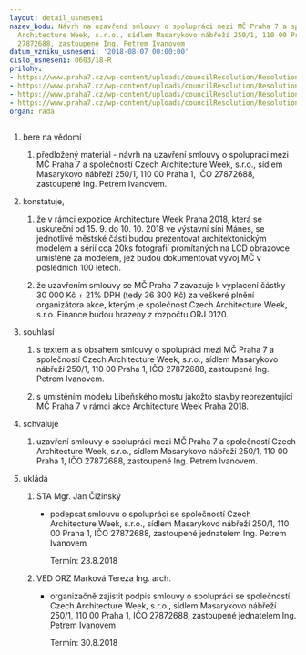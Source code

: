 ```yaml
---
layout: detail_usneseni
nazev_bodu: Návrh na uzavření smlouvy o spolupráci mezi MČ Praha 7 a společností Czech
  Architecture Week, s.r.o., sídlem Masarykovo nábřeží 250/1, 110 00 Praha 1, IČO
  27872688, zastoupené Ing. Petrem Ivanovem
datum_vzniku_usneseni: '2018-08-07 00:00:00'
cislo_usneseni: 0603/18-R
prilohy:
- https://www.praha7.cz/wp-content/uploads/councilResolution/Resolutions/30155/export/c1_CAW_2_DP310720182~381724.docx
- https://www.praha7.cz/wp-content/uploads/councilResolution/Resolutions/30155/export/c2_smlouva_o_spolupraci_CAW~381723.docx
- https://www.praha7.cz/wp-content/uploads/councilResolution/Resolutions/30155/export/c3_CAW_vypis_Z_OR_2~381722.pdf
- https://www.praha7.cz/wp-content/uploads/councilResolution/Resolutions/30155/export/export~382000.pdf
organ: rada
---
```

<ol id="urzList" class="urzList_view"><li class="urzClass1" id=""><span name="1">bere na vědomí</span><ol class="urzOlClass decimal " id=""><li class="urzClass2" id="" style="text-align: left;"><span><p>předložený materiál - návrh na uzavření smlouvy o spolupráci mezi MČ Praha 7 a společností Czech Architecture Week, s.r.o., sídlem Masarykovo nábřeží 250/1, 110 00 Praha 1, IČO 27872688, zastoupené Ing. Petrem Ivanovem.</p></span></li></ol></li><li class="urzClass1" id=""><span name="50">konstatuje,</span><ol class="urzOlClass decimal " id=""><li class="urzClass2" id="" style="text-align: left;"><span><p>že v rámci expozice Architecture Week Praha 2018, která se uskuteční od 15. 9. do 10. 10. 2018 ve výstavní síni Mánes, se jednotlivé městské části budou prezentovat architektonickým modelem a sérií cca 20ks fotografií promítaných na LCD obrazovce umístěné za modelem, jež budou dokumentovat vývoj MČ v posledních 100 letech.</p></span></li><li class="urzClass2" id="" style="text-align: left;"><span><p>že uzavřením smlouvy se MČ Praha 7 zavazuje k vyplacení částky 30 000 Kč + 21% DPH (tedy&nbsp;36 300 Kč) za veškeré plnění organizátora akce, kterým je společnost Czech Architecture Week, s.r.o. Finance budou hrazeny z rozpočtu&nbsp;ORJ 0120.</p></span></li></ol></li><li class="urzClass1" id=""><span name="26">souhlasí</span><ol class="urzOlClass decimal "><li class="urzClass2" id="" style="text-align: left;"><span><p>s textem a s obsahem smlouvy&nbsp;o spolupráci mezi MČ Praha 7 a společností Czech Architecture Week, s.r.o., sídlem Masarykovo nábřeží 250/1, 110 00 Praha 1, IČO 27872688, zastoupené Ing. Petrem Ivanovem.</p></span></li><li class="urzClass2" id="" style="text-align: left;"><span><p>s umístěním modelu Libeňského mostu jakožto stavby reprezentující MČ Praha 7 v rámci akce Architecture Week Praha 2018.</p></span></li></ol></li><li class="urzClass1" id=""><span name="24">schvaluje</span><ol class="urzOlClass decimal " id=""><li class="urzClass2" id="" style="text-align: left;"><span><p>uzavření smlouvy&nbsp;o spolupráci mezi MČ Praha 7 a společností Czech Architecture Week, s.r.o., sídlem Masarykovo nábřeží 250/1, 110 00 Praha 1, IČO 27872688, zastoupené Ing. Petrem Ivanovem.</p></span></li></ol></li><li class="urzClass1" id="urzUkoly"><span name="1">ukládá</span><ol class="urzOlClass"><li class="urzClass2"><span><p>STA Mgr. Jan Čižinský</p></span><ul class="urzUlClass"><li class="urzClass3"><span><p>podepsat smlouvu o spolupráci se společností Czech Architecture Week, s.r.o., sídlem Masarykovo nábřeží 250/1, 110 00 Praha 1, IČO 27872688, zastoupené jednatelem Ing. Petrem Ivanovem</p></span><span class="urzUkolTermin">  Termín:&nbsp;23.8.2018</span></li></ul></li><li class="urzClass2"><span><p>VED ORZ Marková Tereza Ing. arch.</p></span><ul class="urzUlClass"><li class="urzClass3"><span><p>organizačně zajistit podpis smlouvy o spolupráci se společností Czech Architecture Week, s.r.o., sídlem Masarykovo nábřeží 250/1, 110 00 Praha 1, IČO 27872688, zastoupené jednatelem Ing. Petrem Ivanovem</p></span><span class="urzUkolTermin">  Termín:&nbsp;30.8.2018</span></li></ul></li></ol></li></ol>
